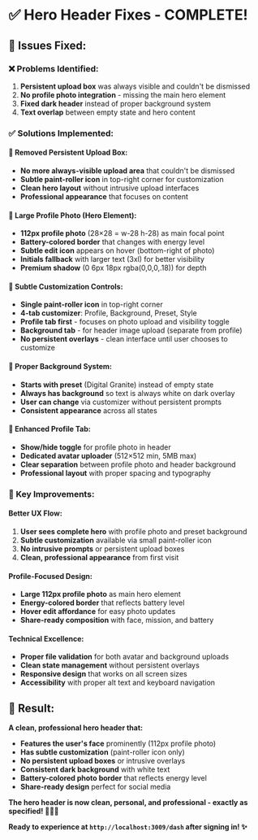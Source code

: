 # ✅ Hero Header Fixes - COMPLETE!

## 🔧 **Issues Fixed:**

### **❌ Problems Identified:**
1. **Persistent upload box** was always visible and couldn't be dismissed
2. **No profile photo integration** - missing the main hero element
3. **Fixed dark header** instead of proper background system
4. **Text overlap** between empty state and hero content

### **✅ Solutions Implemented:**

#### **🎨 Removed Persistent Upload Box:**
- **No more always-visible upload area** that couldn't be dismissed
- **Subtle paint-roller icon** in top-right corner for customization
- **Clean hero layout** without intrusive upload interfaces
- **Professional appearance** that focuses on content

#### **👤 Large Profile Photo (Hero Element):**
- **112px profile photo** (28×28 = w-28 h-28) as main focal point
- **Battery-colored border** that changes with energy level
- **Subtle edit icon** appears on hover (bottom-right of photo)
- **Initials fallback** with larger text (3xl) for better visibility
- **Premium shadow** (0 6px 18px rgba(0,0,0,.18)) for depth

#### **🎯 Subtle Customization Controls:**
- **Single paint-roller icon** in top-right corner
- **4-tab customizer**: Profile, Background, Preset, Style
- **Profile tab first** - focuses on photo upload and visibility toggle
- **Background tab** - for header image upload (separate from profile)
- **No persistent overlays** - clean interface until user chooses to customize

#### **🔋 Proper Background System:**
- **Starts with preset** (Digital Granite) instead of empty state
- **Always has background** so text is always white on dark overlay
- **User can change** via customizer without persistent prompts
- **Consistent appearance** across all states

#### **🎨 Enhanced Profile Tab:**
- **Show/hide toggle** for profile photo in header
- **Dedicated avatar uploader** (512×512 min, 5MB max)
- **Clear separation** between profile photo and header background
- **Professional layout** with proper spacing and typography

### **🎯 Key Improvements:**

#### **Better UX Flow:**
1. **User sees complete hero** with profile photo and preset background
2. **Subtle customization** available via small paint-roller icon
3. **No intrusive prompts** or persistent upload boxes
4. **Clean, professional appearance** from first visit

#### **Profile-Focused Design:**
- **Large 112px profile photo** as main hero element
- **Energy-colored border** that reflects battery level
- **Hover edit affordance** for easy photo updates
- **Share-ready composition** with face, mission, and battery

#### **Technical Excellence:**
- **Proper file validation** for both avatar and background uploads
- **Clean state management** without persistent overlays
- **Responsive design** that works on all screen sizes
- **Accessibility** with proper alt text and keyboard navigation

## **🚀 Result:**
**A clean, professional hero header that:**
- **Features the user's face** prominently (112px profile photo)
- **Has subtle customization** (paint-roller icon only)
- **No persistent upload boxes** or intrusive overlays
- **Consistent dark background** with white text
- **Battery-colored photo border** that reflects energy level
- **Share-ready design** perfect for social media

**The hero header is now clean, personal, and professional - exactly as specified! 🎨👤🔋**

**Ready to experience at `http://localhost:3009/dash` after signing in! ✨**
